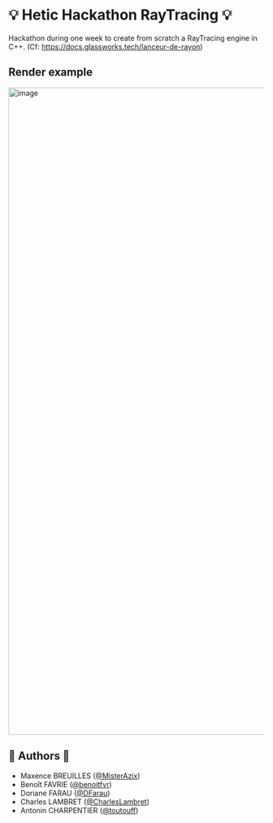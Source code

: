 # 💡 Hetic Hackathon RayTracing 💡

Hackathon during one week to create from scratch a RayTracing engine in C++. (Cf: https://docs.glassworks.tech/lanceur-de-rayon)

## Render example
<img width="1272" alt="image" src="https://github.com/user-attachments/assets/ed446a98-6668-483d-a6e6-fb03e08fd66f">

## 👤️ Authors 👤

- Maxence BREUILLES ([@MisterAzix](https://github.com/MisterAzix))<br />
- Benoît FAVRIE ([@benoitfvr](https://github.com/benoitfvr))<br />
- Doriane FARAU ([@DFarau](https://github.com/DFarau))<br />
- Charles LAMBRET ([@CharlesLambret](https://github.com/CharlesLambret))<br />
- Antonin CHARPENTIER ([@toutouff](https://github.com/toutouff))
